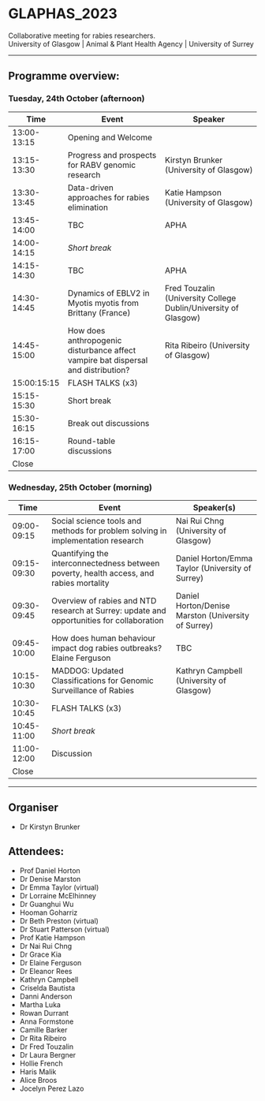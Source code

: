 # GLAPHAS_2023
Collaborative meeting for rabies researchers.  
University of Glasgow | Animal & Plant Health Agency | University of Surrey

---

## Programme overview:

### Tuesday, 24th October (afternoon)

| Time       | Event                                                  | Speaker                                 |
|------------|--------------------------------------------------------|----------------------------------------|
| 13:00-13:15     | Opening and Welcome                                     |                                        |
| 13:15-13:30          | Progress and prospects for RABV genomic research       | Kirstyn Brunker (University of Glasgow) |
| 13:30-13:45          | Data-driven approaches for rabies elimination          | Katie Hampson (University of Glasgow)   |
| 13:45-14:00         | TBC                                                    | APHA                                   |
| 14:00-14:15 | *Short break*                                         |                                        |
| 14:15-14:30      | TBC                                                    | APHA                                   |
| 14:30-14:45           | Dynamics of EBLV2 in Myotis myotis from Brittany (France) | Fred Touzalin (University College Dublin/University of Glasgow) |
| 14:45-15:00         | How does anthropogenic disturbance affect vampire bat dispersal and distribution? | Rita Ribeiro (University of Glasgow) |
| 15:00:15:15          | FLASH TALKS (x3)        |                 |
| 15:15-15:30| Short break     |                |
| 15:30-16:15| Break out discussions     |  |
| 16:15-17:00      | Round-table discussions     |  |
| Close |          |    |


### Wednesday, 25th October (morning)

| Time        | Event                                                              | Speaker(s)                                 |
|-------------|--------------------------------------------------------------------|--------------------------------------------|
| 09:00-09:15 | Social science tools and methods for problem solving in implementation research | Nai Rui Chng (University of Glasgow)     |
| 09:15-09:30 | Quantifying the interconnectedness between poverty, health access, and rabies mortality | Daniel Horton/Emma Taylor (University of Surrey) |
| 09:30-09:45 | Overview of rabies and NTD research at Surrey: update and opportunities for collaboration | Daniel Horton/Denise Marston (University of Surrey) |
| 09:45-10:00 | How does human behaviour impact dog rabies outbreaks?                         Elaine Ferguson   | TBC    |
| 10:15-10:30 | MADDOG: Updated Classifications for Genomic Surveillance of Rabies   | Kathryn Campbell (University of Glasgow)      |
| 10:30-10:45 | FLASH TALKS (x3)                                                   |                                            |
| 10:45-11:00 | *Short break*                                                        |                                            |
| 11:00-12:00 | Discussion                                                         |                                            |
|Close  |  


---
## Organiser  
- Dr Kirstyn Brunker
## Attendees:   
- Prof Daniel Horton
- Dr Denise Marston
- Dr Emma Taylor (virtual)
- Dr Lorraine McElhinney
- Dr Guanghui Wu
- Hooman Goharriz
- Dr Beth Preston (virtual)
- Dr Stuart Patterson (virtual)
- Prof Katie Hampson
- Dr Nai Rui Chng
- Dr Grace Kia
- Dr Elaine Ferguson
- Dr Eleanor Rees
- Kathryn Campbell
- Criselda Bautista
- Danni Anderson
- Martha Luka
- Rowan Durrant
- Anna Formstone
- Camille Barker
- Dr Rita Ribeiro
- Dr Fred Touzalin
- Dr Laura Bergner
- Hollie French
- Haris Malik
- Alice Broos
- Jocelyn Perez Lazo


